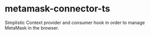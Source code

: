 # metamask-connector-ts
Simplistic Context provider and consumer hook in order to manage MetaMask in the browser.
